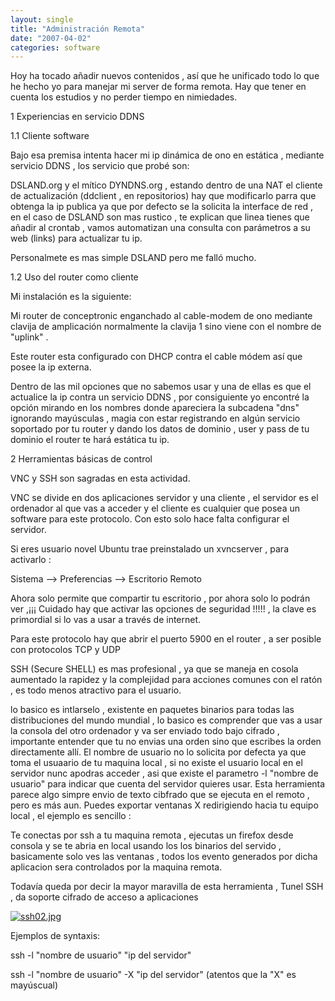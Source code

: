 ```yaml
---
layout: single
title: "Administración Remota"
date: "2007-04-02"
categories: software
---
```


Hoy ha tocado añadir nuevos contenidos , así que he unificado todo lo que he hecho yo para manejar mi server de forma remota. Hay que tener en cuenta los estudios y no perder tiempo en nimiedades.

1 Experiencias en servicio DDNS

1.1 Cliente software

Bajo esa premisa intenta hacer mi ip dinámica de ono en estática , mediante servicio DDNS , los servicio que probé son:

DSLAND.org y el mítico DYNDNS.org , estando dentro de una NAT el cliente de actualización (ddclient , en repositorios) hay que modificarlo parra que obtenga la ip publica ya que por defecto se la solicita la interface de red , en el caso de DSLAND son mas rustico , te explican que linea tienes que añadir al crontab , vamos automatizan una consulta con parámetros a su web (links) para actualizar tu ip.

Personalmete es mas simple DSLAND pero me falló mucho.

1.2 Uso del router como cliente

Mi instalación es la siguiente:

Mi router de conceptronic enganchado al cable-modem de ono mediante clavija de amplicación normalmente la clavija 1 sino viene con el nombre de "uplink" .

Este router esta configurado con DHCP contra el cable módem así que posee la ip externa.

Dentro de las mil opciones que no sabemos usar y una de ellas es que el actualice la ip contra un servicio DDNS , por consiguiente yo encontré la opción mirando en los nombres donde apareciera la subcadena "dns" ignorando mayúsculas , magia con estar registrando en algún servicio soportado por tu router y dando los datos de dominio , user y pass de tu dominio el router te hará estática tu ip.

2 Herramientas básicas de control

VNC y SSH son sagradas en esta actividad.

VNC se divide en dos aplicaciones servidor y una cliente , el servidor es el ordenador al que vas a acceder y el cliente es cualquier que posea un software para este protocolo. Con esto solo hace falta configurar el servidor.

Si eres usuario novel Ubuntu trae preinstalado un xvncserver , para activarlo :

Sistema --> Preferencias --> Escritorio Remoto

Ahora solo permite que compartir tu escritorio , por ahora solo lo podrán ver ,¡¡¡ Cuidado hay que activar las opciones de seguridad !!!!! , la clave es primordial si lo vas a usar a través de internet.

Para este protocolo hay que abrir el puerto 5900 en el router , a ser posible con protocolos TCP y UDP

SSH (Secure SHELL) es mas profesional , ya que se maneja en cosola aumentado la rapidez y la complejidad para acciones comunes con el ratón , es todo menos atractivo para el usuario.

lo basico es intlarselo , existente en paquetes binarios para todas las distribuciones del mundo mundial , lo basico es comprender que vas a usar la consola del otro ordenador y va ser enviado todo bajo cifrado , importante entender que tu no envias una orden sino que escribes la orden directamente allí. El nombre de usuario no lo solicita por defecta ya que toma el usuaario de tu maquina local , si no existe el usuario local en el servidor nunc apodras acceder , asi que existe el parametro -l "nombre de usuario" para indicar que cuenta del servidor quieres usar. Esta herramienta parece algo simpre envio de texto cibfrado que se ejecuta en el remoto , pero es más aun. Puedes exportar ventanas X redirigiendo hacia tu equipo local , el ejemplo es sencillo :

Te conectas por ssh a tu maquina remota , ejecutas un firefox desde consola y se te abria en local usando los los binarios del servido , basicamente solo ves las ventanas , todos los evento generados por dicha aplicacion sera controlados por la maquina remota.

Todavía queda por decir la mayor maravilla de esta herramienta , Tunel SSH , da soporte cifrado de acceso a aplicaciones

[![ssh02.jpg](images/ssh02.thumbnail.jpg)](https://sicotico.files.wordpress.com/2007/03/ssh02.jpg "Enlace directo a archivo")

Ejemplos de syntaxis:

ssh -l "nombre de usuario" "ip del servidor"

ssh -l "nombre de usuario" -X "ip del servidor" (atentos que la "X" es mayúscual)

